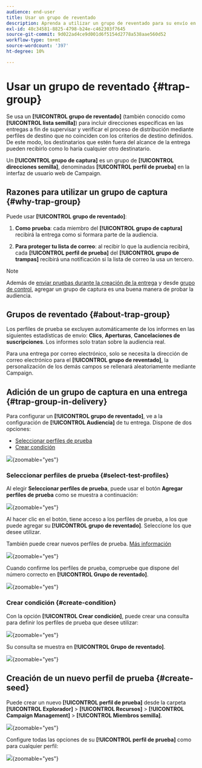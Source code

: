 ```yaml
---
audience: end-user
title: Usar un grupo de reventado
description: Aprenda a utilizar un grupo de reventado para su envío en la interfaz de usuario web de Campaign
exl-id: 48c34581-8825-4798-b24e-c462303f7645
source-git-commit: 9d022ad4ce9d001d6f5154d2778a538aae560d52
workflow-type: tm+mt
source-wordcount: '397'
ht-degree: 10%

---
```


# Usar un grupo de reventado {#trap-group}

Se usa un **[!UICONTROL grupo de reventado]** (también conocido como **[!UICONTROL lista semilla]**) para incluir direcciones específicas en las entregas a fin de supervisar y verificar el proceso de distribución mediante perfiles de destino que no coinciden con los criterios de destino definidos. De este modo, los destinatarios que estén fuera del alcance de la entrega pueden recibirlo como lo haría cualquier otro destinatario.

Un **[!UICONTROL grupo de captura]** es un grupo de **[!UICONTROL direcciones semilla]**, denominadas **[!UICONTROL perfil de prueba]** en la interfaz de usuario web de Campaign.

## Razones para utilizar un grupo de captura {#why-trap-group}

Puede usar **[!UICONTROL grupo de reventado]**:

1. **Como prueba**: cada miembro del **[!UICONTROL grupo de captura]** recibirá la entrega como si formara parte de la audiencia.

1. **Para proteger tu lista de correo**: al recibir lo que la audiencia recibirá, cada **[!UICONTROL perfil de prueba]** del **[!UICONTROL grupo de trampas]** recibirá una notificación si la lista de correo la usa un tercero.

>[!NOTE]
>
>Además de [enviar pruebas durante la creación de la entrega](../email/create-email.md#preview-test) y desde [grupo de control](control-group.md), agregar un grupo de captura es una buena manera de probar la audiencia.

## Grupos de reventado {#about-trap-group}

Los perfiles de prueba se excluyen automáticamente de los informes en las siguientes estadísticas de envío: **Clics**, **Aperturas**, **Cancelaciones de suscripciones**. Los informes solo tratan sobre la audiencia real.

Para una entrega por correo electrónico, solo se necesita la dirección de correo electrónico para el **[!UICONTROL grupo de reventado]**, la personalización de los demás campos se rellenará aleatoriamente mediante Campaign.

## Adición de un grupo de captura en una entrega {#trap-group-in-delivery}

Para configurar un **[!UICONTROL grupo de reventado]**, ve a la configuración de **[!UICONTROL Audiencia]** de tu entrega. Dispone de dos opciones:

* [Seleccionar perfiles de prueba](#select-test-profile)
* [Crear condición](#create-condition)

![](assets/trap-group.png){zoomable="yes"}

### Seleccionar perfiles de prueba {#select-test-profiles}

Al elegir **Seleccionar perfiles de prueba**, puede usar el botón **Agregar perfiles de prueba** como se muestra a continuación:

![](assets/trap-no-test-profile.png){zoomable="yes"}

Al hacer clic en el botón, tiene acceso a los perfiles de prueba, a los que puede agregar su **[!UICONTROL grupo de reventado]**. Seleccione los que desee utilizar.

También puede crear nuevos perfiles de prueba. [Más información](#create-seed)

![](assets/trap-select-test-profiles.png){zoomable="yes"}

Cuando confirme los perfiles de prueba, compruebe que dispone del número correcto en **[!UICONTROL Grupo de reventado]**.

![](assets/trap-check.png){zoomable="yes"}

### Crear condición {#create-condition}

Con la opción **[!UICONTROL Crear condición]**, puede crear una consulta para definir los perfiles de prueba que desee utilizar:

![](assets/trap-create-condition.png){zoomable="yes"}

Su consulta se muestra en **[!UICONTROL Grupo de reventado]**.

![](assets/trap-custom.png){zoomable="yes"}

## Creación de un nuevo perfil de prueba {#create-seed}

Puede crear un nuevo **[!UICONTROL perfil de prueba]** desde la carpeta **[!UICONTROL Explorador]** > **[!UICONTROL Recursos]** > **[!UICONTROL Campaign Management]** > **[!UICONTROL Miembros semilla]**.

![](assets/trap-create.png){zoomable="yes"}

Configure todas las opciones de su **[!UICONTROL perfil de prueba]** como para cualquier perfil:

![](assets/trap-create-contact.png){zoomable="yes"}
